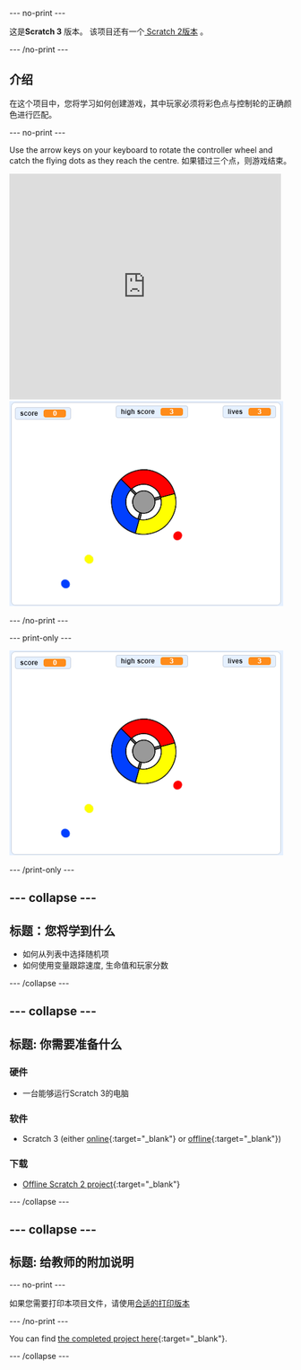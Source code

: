 \--- no-print \---

这是**Scratch 3** 版本。 该项目还有一个[ Scratch 2版本](https://projects.raspberrypi.org/en/projects/catch-the-dots-scratch2) 。

\--- /no-print \---

## 介绍

在这个项目中，您将学习如何创建游戏，其中玩家必须将彩色点与控制轮的正确颜色进行匹配。

\--- no-print \---

Use the arrow keys on your keyboard to rotate the controller wheel and catch the flying dots as they reach the centre. 如果错过三个点，则游戏结束。

<div class="scratch-preview">
  <iframe allowtransparency="true" width="485" height="402" src="https://scratch.mit.edu/projects/embed/252923761/?autostart=false" frameborder="0" scrolling="no"></iframe>
  <img src="images/dots-final.png">
</div>

\--- /no-print \---

\--- print-only \---

![点截图](images/dots-final.png)

\--- /print-only \---

## \--- collapse \---

## 标题：您将学到什么

+ 如何从列表中选择随机项
+ 如何使用变量跟踪速度, 生命值和玩家分数

\--- /collapse \---

## \--- collapse \---

## 标题: 你需要准备什么

### 硬件

+ 一台能够运行Scratch 3的电脑

### 软件

+ Scratch 3 (either [online](https://rpf.io/scratchon){:target="_blank"} or [offline](https://rpf.io/scratchoff){:target="_blank"})

### 下载

+ [Offline Scratch 2 project](https://rpf.io/p/en/catch-the-dots-go){:target="_blank"}

\--- /collapse \---

## \--- collapse \---

## 标题: 给教师的附加说明

\--- no-print \---

如果您需要打印本项目文件，请使用[合适的打印版本](https://projects.raspberrypi.org/en/projects/catch-the-dots/print)

\--- /no-print \---

You can find [the completed project here](https://rpf.io/p/en/catch-the-dots-get){:target="_blank"}.

\--- /collapse \---